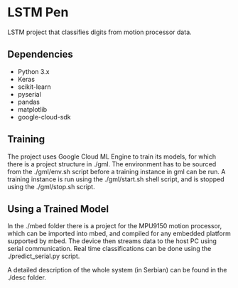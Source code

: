 # LSTM Pen
LSTM project that classifies digits from motion processor data.

## Dependencies
* Python 3.x
* Keras
* scikit-learn
* pyserial
* pandas
* matplotlib
* google-cloud-sdk

## Training
The project uses Google Cloud ML Engine to train its models, for which there is
a project structure in ./gml. The environment has to be sourced from the
./gml/env.sh script before a training instance in gml can be run. A training
instance is run using the ./gml/start.sh shell script, and is stopped using the
./gml/stop.sh script.

## Using a Trained Model
In the ./mbed folder there is a project for the MPU9150 motion processor, which
can be imported into mbed, and compiled for any embedded platform supported by
mbed. The device then streams data to the host PC using serial communication.
Real time classifications can be done using the ./predict_serial.py script.


A detailed description of the whole system (in Serbian) can be found in the
./desc folder.
